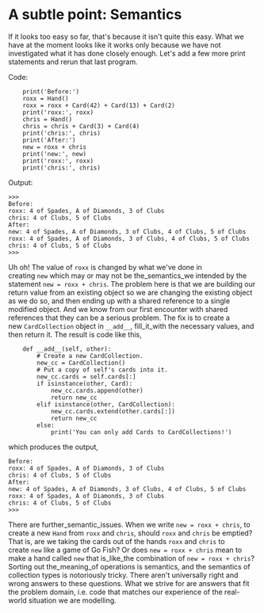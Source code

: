 # A subtle point: Semantics

If it looks too easy so far, that's because it isn't quite this easy.
What we have at the moment looks like it works only because we have not
investigated what it has done closely enough. Let's add a few more
print statements and rerun that last program.

Code:

        
        print('Before:')
        roxx = Hand()
        roxx = roxx + Card(42) + Card(13) + Card(2)
        print('roxx:', roxx)
        chris = Hand()
        chris = chris + Card(3) + Card(4)
        print('chris:', chris)
        print('After:')
        new = roxx + chris
        print('new:', new)
        print('roxx:', roxx)
        print('chris:', chris)

Output:

    >>>
    Before:
    roxx: 4 of Spades, A of Diamonds, 3 of Clubs
    chris: 4 of Clubs, 5 of Clubs
    After:
    new: 4 of Spades, A of Diamonds, 3 of Clubs, 4 of Clubs, 5 of Clubs
    roxx: 4 of Spades, A of Diamonds, 3 of Clubs, 4 of Clubs, 5 of Clubs
    chris: 4 of Clubs, 5 of Clubs
    >>> 

Uh oh! The value of `roxx` is changed by what we've done in
creating `new` which may or may not be the_semantics_we intended by
the statement `new = roxx + chris`. The problem here is that we are
building our return value from an existing object so we are changing the
existing object as we do so, and then ending up with a shared reference
to a single modified object. And we know from our first encounter with
shared references that they can be a serious problem. The fix is to
create a new `CardCollection` object in `__add__`, fill_it_with the
necessary values, and then return it. The result is code like this,

        def __add__(self, other):
            # Create a new CardCollection.
            new_cc = CardCollection()
            # Put a copy of self's cards into it.
            new_cc.cards = self.cards[:]
            if isinstance(other, Card):
                new_cc.cards.append(other)
                return new_cc
            elif isinstance(other, CardCollection):
                new_cc.cards.extend(other.cards[:])
                return new_cc
            else:
                print('You can only add Cards to CardCollections!')

which produces the output,

    Before:
    roxx: 4 of Spades, A of Diamonds, 3 of Clubs
    chris: 4 of Clubs, 5 of Clubs
    After:
    new: 4 of Spades, A of Diamonds, 3 of Clubs, 4 of Clubs, 5 of Clubs
    roxx: 4 of Spades, A of Diamonds, 3 of Clubs
    chris: 4 of Clubs, 5 of Clubs
    >>> 

There are further_semantic_issues. When we write `new = roxx + chris`,
to create a new `Hand` from `roxx` and `chris`,
should `roxx` and `chris` be emptied? That is, are we taking the cards
out of the hands `roxx` and `chris` to create `new` like a game of Go
Fish? Or does `new = roxx + chris` mean to make a hand called `new` that
is_like_the combination of `new = roxx + chris`? Sorting out
the_meaning_of operations is semantics, and the semantics of
collection types is notoriously tricky. There aren't universally right
and wrong answers to these questions. What we strive for are answers
that fit the problem domain, i.e. code that matches our experience of
the real-world situation we are modelling.
